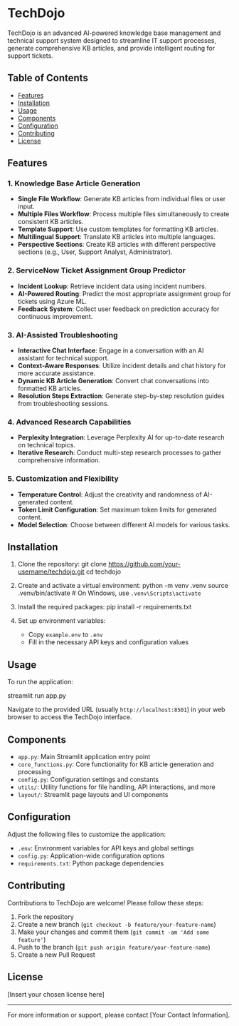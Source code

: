 # TechDojo

TechDojo is an advanced AI-powered knowledge base management and technical support system designed to streamline IT support processes, generate comprehensive KB articles, and provide intelligent routing for support tickets.

## Table of Contents

- [Features](#features)
- [Installation](#installation)
- [Usage](#usage)
- [Components](#components)
- [Configuration](#configuration)
- [Contributing](#contributing)
- [License](#license)

## Features

### 1. Knowledge Base Article Generation

- **Single File Workflow**: Generate KB articles from individual files or user input.
- **Multiple Files Workflow**: Process multiple files simultaneously to create consistent KB articles.
- **Template Support**: Use custom templates for formatting KB articles.
- **Multilingual Support**: Translate KB articles into multiple languages.
- **Perspective Sections**: Create KB articles with different perspective sections (e.g., User, Support Analyst, Administrator).

### 2. ServiceNow Ticket Assignment Group Predictor

- **Incident Lookup**: Retrieve incident data using incident numbers.
- **AI-Powered Routing**: Predict the most appropriate assignment group for tickets using Azure ML.
- **Feedback System**: Collect user feedback on prediction accuracy for continuous improvement.

### 3. AI-Assisted Troubleshooting

- **Interactive Chat Interface**: Engage in a conversation with an AI assistant for technical support.
- **Context-Aware Responses**: Utilize incident details and chat history for more accurate assistance.
- **Dynamic KB Article Generation**: Convert chat conversations into formatted KB articles.
- **Resolution Steps Extraction**: Generate step-by-step resolution guides from troubleshooting sessions.

### 4. Advanced Research Capabilities

- **Perplexity Integration**: Leverage Perplexity AI for up-to-date research on technical topics.
- **Iterative Research**: Conduct multi-step research processes to gather comprehensive information.

### 5. Customization and Flexibility

- **Temperature Control**: Adjust the creativity and randomness of AI-generated content.
- **Token Limit Configuration**: Set maximum token limits for generated content.
- **Model Selection**: Choose between different AI models for various tasks.

## Installation

1. Clone the repository:
   git clone https://github.com/your-username/techdojo.git
   cd techdojo

2. Create and activate a virtual environment:
   python -m venv .venv
   source .venv/bin/activate  # On Windows, use `.venv\Scripts\activate`

3. Install the required packages:
   pip install -r requirements.txt

4. Set up environment variables:
   - Copy `example.env` to `.env`
   - Fill in the necessary API keys and configuration values

## Usage

To run the application:

streamlit run app.py

Navigate to the provided URL (usually `http://localhost:8501`) in your web browser to access the TechDojo interface.

## Components

- `app.py`: Main Streamlit application entry point
- `core_functions.py`: Core functionality for KB article generation and processing
- `config.py`: Configuration settings and constants
- `utils/`: Utility functions for file handling, API interactions, and more
- `layout/`: Streamlit page layouts and UI components

## Configuration

Adjust the following files to customize the application:

- `.env`: Environment variables for API keys and global settings
- `config.py`: Application-wide configuration options
- `requirements.txt`: Python package dependencies

## Contributing

Contributions to TechDojo are welcome! Please follow these steps:

1. Fork the repository
2. Create a new branch (`git checkout -b feature/your-feature-name`)
3. Make your changes and commit them (`git commit -am 'Add some feature'`)
4. Push to the branch (`git push origin feature/your-feature-name`)
5. Create a new Pull Request

## License

[Insert your chosen license here]

---

For more information or support, please contact [Your Contact Information].
